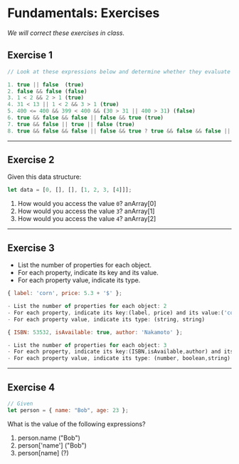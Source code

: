 # Fundamentals: Exercises

_We will correct these exercises in class._

## Exercise 1

```js
// Look at these expressions below and determine whether they evaluate to true or false

1. true || false  (true)
2. false && false (false)
3. 1 < 2 && 2 > 1 (true)
4. 31 < 13 || 1 < 2 && 3 > 1 (true)
5. 400 <= 400 && 399 < 400 && (30 > 31 || 400 > 31) (false)
6. true && false && false || false && true (true)
7. true && false || true || false (true)
8. true && false && false || false && true ? true && false && false || false && true : 1 < 2 && 2 > 1 (true)
```

---

## Exercise 2

Given this data structure:

```js
let data = [0, [], [], [1, 2, 3, [4]]];
```

1. How would you access the value `0`? anArray[0]
2. How would you access the value `3`? anArray[1]
3. How would you access the value `4`? anArray[2]

---

## Exercise 3

- List the number of properties for each object.
- For each property, indicate its key and its value.
- For each property value, indicate its type.

```js
{ label: 'corn', price: 5.3 + '$' };

- List the number of properties for each object: 2
- For each property, indicate its key:(label, price) and its value:('corn',5.3$) 
- For each property value, indicate its type: (string, string)

{ ISBN: 53532, isAvailable: true, author: 'Nakamoto' }; 

- List the number of properties for each object: 3
- For each property, indicate its key:(ISBN,isAvailable,author) and its value:(53532,true,'Nakamoto') 
- For each property value, indicate its type: (number, boolean,string)
```

---

## Exercise 4

```js
// Given
let person = { name: "Bob", age: 23 };
```

What is the value of the following expressions?

1. person.name   ("Bob")
2. person['name'] ("Bob")
3. person[name]  (?)
